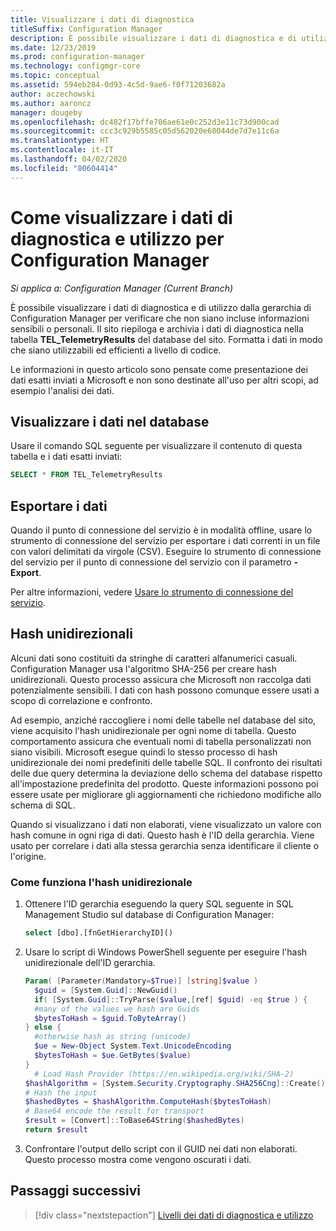 ```yaml
---
title: Visualizzare i dati di diagnostica
titleSuffix: Configuration Manager
description: È possibile visualizzare i dati di diagnostica e di utilizzo per verificare che la gerarchia di Configuration Manager non contenga informazioni riservate.
ms.date: 12/23/2019
ms.prod: configuration-manager
ms.technology: configmgr-core
ms.topic: conceptual
ms.assetid: 594eb284-0d93-4c5d-9ae6-f0f71203682a
author: aczechowski
ms.author: aaroncz
manager: dougeby
ms.openlocfilehash: dc482f17bffe706ae61e0c252d3e11c73d900cad
ms.sourcegitcommit: ccc3c929b5585c05d562020e68044de7d7e11c6a
ms.translationtype: HT
ms.contentlocale: it-IT
ms.lasthandoff: 04/02/2020
ms.locfileid: "80604414"
---
```

# <a name="how-to-view-diagnostics-and-usage-data-for-configuration-manager"></a>Come visualizzare i dati di diagnostica e utilizzo per Configuration Manager

*Si applica a: Configuration Manager (Current Branch)*

È possibile visualizzare i dati di diagnostica e di utilizzo dalla gerarchia di Configuration Manager per verificare che non siano incluse informazioni sensibili o personali. Il sito riepiloga e archivia i dati di diagnostica nella tabella **TEL_TelemetryResults** del database del sito. Formatta i dati in modo che siano utilizzabili ed efficienti a livello di codice.

Le informazioni in questo articolo sono pensate come presentazione dei dati esatti inviati a Microsoft e non sono destinate all'uso per altri scopi, ad esempio l'analisi dei dati.  

## <a name="view-data-in-database"></a>Visualizzare i dati nel database

Usare il comando SQL seguente per visualizzare il contenuto di questa tabella e i dati esatti inviati:  

``` SQL
SELECT * FROM TEL_TelemetryResults
```

## <a name="export-the-data"></a>Esportare i dati

Quando il punto di connessione del servizio è in modalità offline, usare lo strumento di connessione del servizio per esportare i dati correnti in un file con valori delimitati da virgole (CSV). Eseguire lo strumento di connessione del servizio per il punto di connessione del servizio con il parametro **-Export**.

Per altre informazioni, vedere [Usare lo strumento di connessione del servizio](/configmgr/core/servers/manage/use-the-service-connection-tool).

## <a name="one-way-hashes"></a><a name="bkmk_hashes"></a> Hash unidirezionali

Alcuni dati sono costituiti da stringhe di caratteri alfanumerici casuali. Configuration Manager usa l'algoritmo SHA-256 per creare hash unidirezionali. Questo processo assicura che Microsoft non raccolga dati potenzialmente sensibili. I dati con hash possono comunque essere usati a scopo di correlazione e confronto.

Ad esempio, anziché raccogliere i nomi delle tabelle nel database del sito, viene acquisito l'hash unidirezionale per ogni nome di tabella. Questo comportamento assicura che eventuali nomi di tabella personalizzati non siano visibili. Microsoft esegue quindi lo stesso processo di hash unidirezionale dei nomi predefiniti delle tabelle SQL. Il confronto dei risultati delle due query determina la deviazione dello schema del database rispetto all'impostazione predefinita del prodotto. Queste informazioni possono poi essere usate per migliorare gli aggiornamenti che richiedono modifiche allo schema di SQL.  

Quando si visualizzano i dati non elaborati, viene visualizzato un valore con hash comune in ogni riga di dati. Questo hash è l'ID della gerarchia. Viene usato per correlare i dati alla stessa gerarchia senza identificare il cliente o l'origine.

### <a name="how-the-one-way-hash-works"></a>Come funziona l'hash unidirezionale

1. Ottenere l'ID gerarchia eseguendo la query SQL seguente in SQL Management Studio sul database di Configuration Manager:

    ``` SQL
    select [dbo].[fnGetHierarchyID]()
    ```

2. Usare lo script di Windows PowerShell seguente per eseguire l'hash unidirezionale dell'ID gerarchia.  

    ``` PowerShell
    Param( [Parameter(Mandatory=$True)] [string]$value )  
      $guid = [System.Guid]::NewGuid()  
      if( [System.Guid]::TryParse($value,[ref] $guid) -eq $true ) {  
      #many of the values we hash are Guids  
      $bytesToHash = $guid.ToByteArray()  
    } else {  
      #otherwise hash as string (unicode)  
      $ue = New-Object System.Text.UnicodeEncoding  
      $bytesToHash = $ue.GetBytes($value)
    }  
      # Load Hash Provider (https://en.wikipedia.org/wiki/SHA-2)
    $hashAlgorithm = [System.Security.Cryptography.SHA256Cng]::Create()
    # Hash the input
    $hashedBytes = $hashAlgorithm.ComputeHash($bytesToHash)
    # Base64 encode the result for transport
    $result = [Convert]::ToBase64String($hashedBytes)
    return $result
    ```

3. Confrontare l'output dello script con il GUID nei dati non elaborati. Questo processo mostra come vengono oscurati i dati.

## <a name="next-steps"></a>Passaggi successivi

> [!div class="nextstepaction"]
> [Livelli dei dati di diagnostica e utilizzo](/configmgr/core/plan-design/diagnostics/levels-overview)
